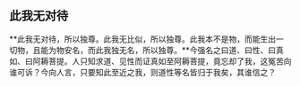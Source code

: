 ##  此我无对待

**此我无对待，所以独尊。此我无比似，所以独尊。此我本不是物，而能生出一切物，且能为物安名，而此我独无名，所以独尊。**今强名之曰道、曰性、曰真如、曰阿耨菩提。人只知求道、见性而证真如至阿耨菩提，竟忘却了我，这冤苦向谁可诉？今向人言，只要知此至近之我，则道性等名皆归于我矣，其谁信之？

